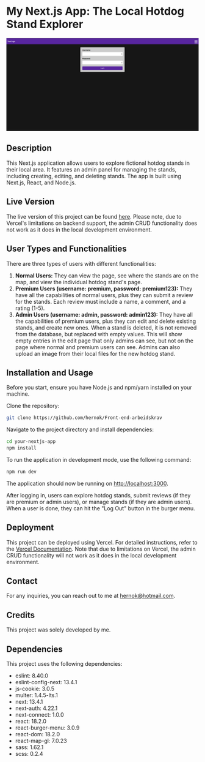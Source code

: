 # My Next.js App: The Local Hotdog Stand Explorer

![Preview image of the project](public/assets/images/readmeimage.png)

## Description

This Next.js application allows users to explore fictional hotdog stands in their local area. It features an admin panel for managing the stands, including creating, editing, and deleting stands. The app is built using Next.js, React, and Node.js.

## Live Version

The live version of this project can be found [here](https://front-end-arbeidskrav.vercel.app/). Please note, due to Vercel's limitations on backend support, the admin CRUD functionality does not work as it does in the local development environment.

## User Types and Functionalities

There are three types of users with different functionalities:

1. **Normal Users:** They can view the page, see where the stands are on the map, and view the individual hotdog stand's page.
2. **Premium Users (username: premium, password: premium123):** They have all the capabilities of normal users, plus they can submit a review for the stands. Each review must include a name, a comment, and a rating (1-5).
3. **Admin Users (username: admin, password: admin123):** They have all the capabilities of premium users, plus they can edit and delete existing stands, and create new ones. When a stand is deleted, it is not removed from the database, but replaced with empty values. This will show empty entries in the edit page that only admins can see, but not on the page where normal and premium users can see. Admins can also upload an image from their local files for the new hotdog stand.

## Installation and Usage

Before you start, ensure you have Node.js and npm/yarn installed on your machine.

Clone the repository:

```bash
git clone https://github.com/hernok/Front-end-arbeidskrav
```

Navigate to the project directory and install dependencies:

```bash
cd your-nextjs-app
npm install
```

To run the application in development mode, use the following command:

```bash
npm run dev
```

The application should now be running on [http://localhost:3000](http://localhost:3000).

After logging in, users can explore hotdog stands, submit reviews (if they are premium or admin users), or manage stands (if they are admin users). When a user is done, they can hit the "Log Out" button in the burger menu.

## Deployment

This project can be deployed using Vercel. For detailed instructions, refer to the [Vercel Documentation](https://vercel.com/docs). Note that due to limitations on Vercel, the admin CRUD functionality will not work as it does in the local development environment.

## Contact

For any inquiries, you can reach out to me at hernok@hotmail.com.

## Credits

This project was solely developed by me.

## Dependencies

This project uses the following dependencies:

- eslint: 8.40.0
- eslint-config-next: 13.4.1
- js-cookie: 3.0.5
- multer: 1.4.5-lts.1
- next: 13.4.1
- next-auth: 4.22.1
- next-connect: 1.0.0
- react: 18.2.0
- react-burger-menu: 3.0.9
- react-dom: 18.2.0
- react-map-gl: 7.0.23
- sass: 1.62.1
- scss: 0.2.4
